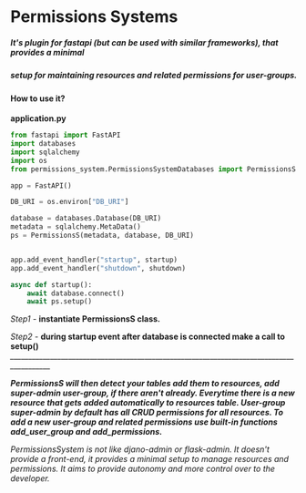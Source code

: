 # Permissions Systems
##### _It's plugin for fastapi (but can be used with similar frameworks), that provides a minimal_
##### _setup for maintaining resources and related permissions for user-groups._

#### How to use it?

**application.py**

```python
from fastapi import FastAPI
import databases
import sqlalchemy
import os
from permissions_system.PermissionsSystemDatabases import PermissionsS

app = FastAPI()

DB_URI = os.environ["DB_URI"]

database = databases.Database(DB_URI)
metadata = sqlalchemy.MetaData()
ps = PermissionsS(metadata, database, DB_URI)


app.add_event_handler("startup", startup)
app.add_event_handler("shutdown", shutdown)

async def startup():
    await database.connect()
    await ps.setup()
```
*Step1 -* __instantiate PermissionsS class.__

*Step2 -* __during startup event after database is connected make a call to setup()__
*_________________________________________________________________________________________*

__*PermissionsS will then detect your tables add them to resources, add super-admin user-group, if there aren't already. Everytime there is a new resource that gets added automatically to resources table. User-group super-admin by default has all CRUD permissions for all resources. To add a new user-group and related permissions use built-in functions add_user_group and add_permissions.*__

*PermissionsSystem is not like djano-admin or flask-admin. It doesn't provide a front-end, it provides a minimal setup to manage resources and permissions. It aims to provide autonomy and more control over to the developer.*